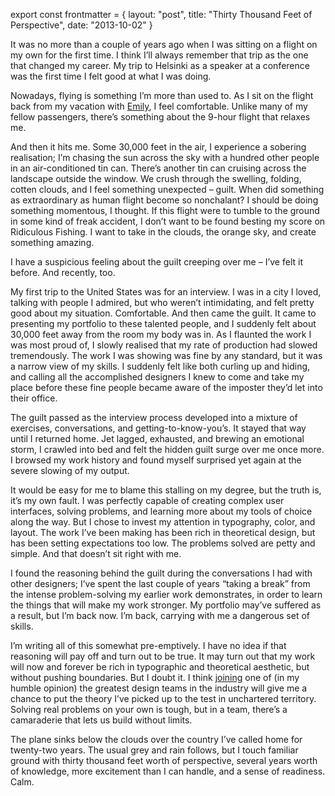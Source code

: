 export const frontmatter = {
layout: "post",
title: "Thirty Thousand Feet of Perspective",
date: "2013-10-02"
}

It was no more than a couple of years ago when I was sitting on a flight on my own for the first time. I think I’ll always remember that trip as the one that changed my career. My trip to Helsinki as a speaker at a conference was the first time I felt good at what I was doing.

Nowadays, flying is something I’m more than used to. As I sit on the flight back from my vacation with [Emily](http://twitter.com/iamemliy), I feel comfortable. Unlike many of my fellow passengers, there’s something about the 9-hour flight that relaxes me.

And then it hits me. Some 30,000 feet in the air, I experience a sobering realisation; I’m chasing the sun across the sky with a hundred other people in an air-conditioned tin can. There’s another tin can cruising across the landscape outside the window. We crush through the swelling, folding, cotten clouds, and I feel something unexpected – guilt. When did something as extraordinary as human flight become so nonchalant? I should be doing something momentous, I thought. If this flight were to tumble to the ground in some kind of freak accident, I don’t want to be found besting my score on Ridiculous Fishing. I want to take in the clouds, the orange sky, and create something amazing.

I have a suspicious feeling about the guilt creeping over me – I’ve felt it before. And recently, too.

My first trip to the United States was for an interview. I was in a city I loved, talking with people I admired, but who weren’t intimidating, and felt pretty good about my situation. Comfortable. And then came the guilt. It came to presenting my portfolio to these talented people, and I suddenly felt about 30,000 feet away from the room my body was in. As I flaunted the work I was most proud of, I slowly realised that my rate of production had slowed tremendously. The work I was showing was fine by any standard, but it was a narrow view of my skills. I suddenly felt like both curling up and hiding, and calling all the accomplished designers I knew to come and take my place before these fine people became aware of the imposter they’d let into their office.

The guilt passed as the interview process developed into a mixture of exercises, conversations, and getting-to-know-you’s. It stayed that way until I returned home. Jet lagged, exhausted, and brewing an emotional storm, I crawled into bed and felt the hidden guilt surge over me once more. I browsed my work history and found myself surprised yet again at the severe slowing of my output.

It would be easy for me to blame this stalling on my degree, but the truth is, it’s my own fault. I was perfectly capable of creating complex user interfaces, solving problems, and learning more about my tools of choice along the way. But I chose to invest my attention in typography, color, and layout. The work I’ve been making has been rich in theoretical design, but has been setting expectations too low. The problems solved are petty and simple. And that doesn’t sit right with me.

I found the reasoning behind the guilt during the conversations I had with other designers; I’ve spent the last couple of years “taking a break” from the intense problem-solving my earlier work demonstrates, in order to learn the things that will make my work stronger. My portfolio may’ve suffered as a result, but I’m back now. I’m back, carrying with me a dangerous set of skills.

I’m writing all of this somewhat pre-emptively. I have no idea if that reasoning will pay off and turn out to be true. It may turn out that my work will now and forever be rich in typographic and theoretical aesthetic, but without pushing boundaries. But I doubt it. I think [joining](http://dribbble.com/shots/1183799-Dropbox-Internship?list=users) one of (in my humble opinion) the greatest design teams in the industry will give me a chance to put the theory I’ve picked up to the test in unchartered territory. Solving real problems on your own is tough, but in a team, there’s a camaraderie that lets us build without limits.

The plane sinks below the clouds over the country I’ve called home for twenty-two years. The usual grey and rain follows, but I touch familiar ground with thirty thousand feet worth of perspective, several years worth of knowledge, more excitement than I can handle, and a sense of readiness. Calm.